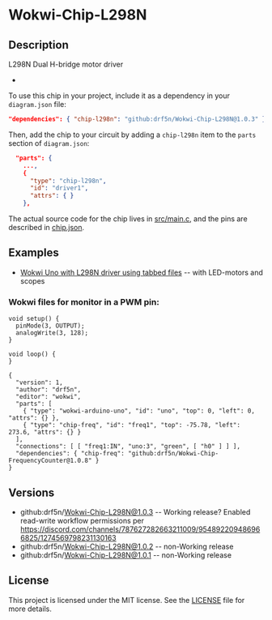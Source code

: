 # Wokwi-Chip-L298N
## Description

L298N Dual H-bridge motor driver

-  

To use this chip in your project, include it as a dependency in your `diagram.json` file:

```json
"dependencies": { "chip-l298n": "github:drf5n/Wokwi-Chip-L298N@1.0.3" }
```

Then, add the chip to your circuit by adding a `chip-l298n` item to the `parts` section of `diagram.json`:

```json
  "parts": {
    ...,
    {
      "type": "chip-l298n",
      "id": "driver1",
      "attrs": { }
    },
```

The actual source code for the chip lives in [src/main.c](https://github.com/drf5n/Wokwi-Chip-L298N/blob/main/src/main.c), and the pins are described in [chip.json](https://github.com/drf5n/Wokwi-Chip-L298N/blob/main/chip.json).

## Examples

* [Wokwi Uno with L298N driver  using tabbed files](https://wokwi.com/projects/410302035690579969) -- with LED-motors and scopes

### Wokwi files for monitor in a PWM pin:
```
void setup() {
  pinMode(3, OUTPUT);
  analogWrite(3, 128);
}

void loop() {
}

```

```
{
  "version": 1,
  "author": "drf5n",
  "editor": "wokwi",
  "parts": [
    { "type": "wokwi-arduino-uno", "id": "uno", "top": 0, "left": 0, "attrs": {} },
    { "type": "chip-freq", "id": "freq1", "top": -75.78, "left": 273.6, "attrs": {} }
  ],
  "connections": [ [ "freq1:IN", "uno:3", "green", [ "h0" ] ] ],
  "dependencies": { "chip-freq": "github:drf5n/Wokwi-Chip-FrequencyCounter@1.0.8" }
}
```

## Versions
* github:drf5n/Wokwi-Chip-L298N@1.0.3 -- Working release? Enabled read-write workflow permissions per https://discord.com/channels/787627282663211009/954892209486966825/1274569798231130163
* github:drf5n/Wokwi-Chip-L298N@1.0.2 -- non-Working release
* github:drf5n/Wokwi-Chip-L298N@1.0.1 -- non-Working release

## License

This project is licensed under the MIT license. See the [LICENSE](https://github.com/drf5na/Wokwi-Chip-L298N/blob/main/LICENSE) file for more details.

